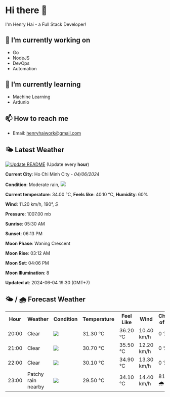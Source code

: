# Hi there 👋

I'm Henry Hai - a Full Stack Developer!

## 🔭 I’m currently working on

- Go
- NodeJS
- DevOps
- Automation

## 🌱 I’m currently learning

- Machine Learning
- Ardunio

## 📫 How to reach me

- Email: <henryhaiwork@gmail.com>

## 🌤️ Latest Weather
[![Update README](https://github.com/henry0hai/henry0hai/actions/workflows/udpateReadme.yml/badge.svg)](https://github.com/henry0hai/henry0hai/actions/workflows/udpateReadme.yml)
(Update every **hour**)
<!-- CURRENT_WEATHER:START -->
**Current City**: Ho Chi Minh City - *04/06/2024*

**Condition**: Moderate rain, <img src="https://cdn.weatherapi.com/weather/64x64/night/302.png"/>

**Current temperature**: 34.00 °C, **Feels like**: 40.10 °C, **Humidity**: 60%

**Wind**: 11.20 km/h, 190°, *S*

**Pressure**: 1007.00 mb

**Sunrise**: 05:30 AM

**Sunset**: 06:13 PM

**Moon Phase**: Waning Crescent

**Moon Rise**: 03:12 AM

**Moon Set**: 04:06 PM

**Moon Illumination**: 8

**Updated at**: 2024-06-04 19:30 (GMT+7)<!-- CURRENT_WEATHER:END -->

## 🌤️ / 🌧️ Forecast Weather
<!-- FORECAST_WEATHER:START -->
<table>
		<tr>
			<th>Hour</th>
			<th>Weather</th>
			<th>Condition</th>
			<th>Temperature</th>
			<th>Feel Like</th>
			<th>Wind</th>
			<th>Chance of Rain</th>
		</tr>
				<tr>
					<td>20:00</td>
					<td>Clear </td>
					<td><img src='https://cdn.weatherapi.com/weather/64x64/night/113.png'/></td>
					<td>31.30 °C</td>
					<td>36.20 °C</td>
					<td>10.40 km/h</td>
					<td>0 %</td>
				</tr>
				<tr>
					<td>21:00</td>
					<td>Clear </td>
					<td><img src='https://cdn.weatherapi.com/weather/64x64/night/113.png'/></td>
					<td>30.70 °C</td>
					<td>35.50 °C</td>
					<td>12.20 km/h</td>
					<td>0 %</td>
				</tr>
				<tr>
					<td>22:00</td>
					<td>Clear </td>
					<td><img src='https://cdn.weatherapi.com/weather/64x64/night/113.png'/></td>
					<td>30.10 °C</td>
					<td>34.90 °C</td>
					<td>13.30 km/h</td>
					<td>0 %</td>
				</tr>
				<tr>
					<td>23:00</td>
					<td>Patchy rain nearby</td>
					<td><img src='https://cdn.weatherapi.com/weather/64x64/night/176.png'/></td>
					<td>29.50 °C</td>
					<td>34.10 °C</td>
					<td>14.40 km/h</td>
					<td>81 % 🌧️</td>
				</tr>
</table>
<!-- FORECAST_WEATHER:END -->
